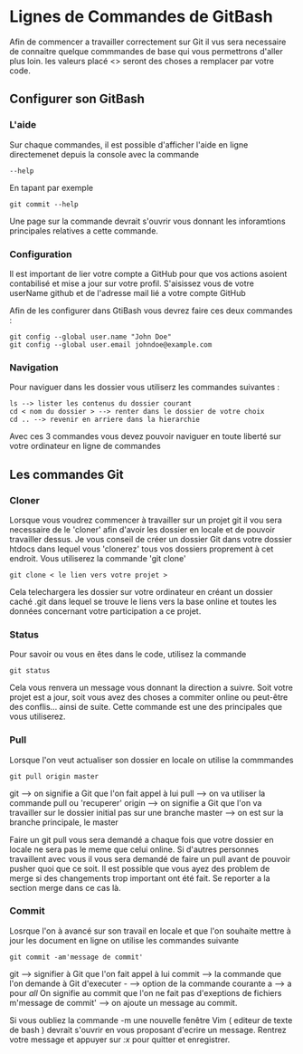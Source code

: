 # Lignes de Commandes de GitBash

Afin de commencer a travailler correctement sur Git il vus sera necessaire de connaitre quelque commmandes de base qui vous permettrons d'aller plus loin.
les valeurs placé <> seront des choses a remplacer par votre code.

## Configurer son GitBash

### L'aide

Sur chaque commandes, il est possible d'afficher l'aide en ligne directemenet depuis la console avec la commande

    --help

En tapant par exemple

    git commit --help

Une page sur la commande devrait s'ouvrir vous donnant les inforamtions principales relatives a cette commande.

### Configuration

Il est important de lier votre compte a GitHub pour que vos actions asoient contabilisé et mise a jour sur votre profil. S'aisissez vous de votre userName github et de l'adresse mail lié a votre compte GitHub

Afin de les configurer dans GtiBash vous devrez faire ces deux commandes :

    git config --global user.name "John Doe"
    git config --global user.email johndoe@example.com

### Navigation

Pour naviguer dans les dossier vous utiliserz les commandes suivantes :

    ls --> lister les contenus du dossier courant
    cd < nom du dossier > --> renter dans le dossier de votre choix
    cd .. --> revenir en arriere dans la hierarchie

Avec ces 3 commandes vous devez pouvoir naviguer en toute liberté sur votre ordinateur en ligne de commandes

## Les commandes Git

### Cloner

Lorsque vous voudrez commencer à travailler sur un projet git il vou sera necessaire de le 'cloner' afin d'avoir les dossier en locale et de pouvoir travailler dessus.
Je vous conseil de créer un dossier Git dans votre dossier htdocs dans lequel vous 'clonerez' tous vos dossiers proprement à cet endroit.
Vous utiliserez la commande 'git clone'

    git clone < le lien vers votre projet >

Cela telechargera les dossier sur votre ordinateur en créant un dossier caché .git dans lequel se trouve le liens vers la base online et toutes les données concernant votre participation a ce projet.

### Status

Pour savoir ou vous en êtes dans le code, utilisez la commande

    git status

Cela vous renvera un message vous donnant la direction a suivre. Soit votre projet est a jour, soit vous avez des choses a commiter online ou peut-être des conflis... ainsi de suite.
Cette commande est une des principales que vous utiliserez.

### Pull

Lorsque l'on veut actualiser son dossier en locale on utilise la commmandes

    git pull origin master

git --> on signifie a Git que l'on fait appel à lui
pull --> on va utiliser la commande pull ou 'recuperer'
origin --> on signifie a Git que l'on va travailler sur le dossier initial pas sur une branche
master --> on est sur la branche principale, le master

Faire un git pull vous sera demandé a chaque fois que votre dossier en locale ne sera pas le meme que celui online. Si d'autres personnes travaillent avec vous il vous sera demandé de faire un pull avant de pouvoir pusher quoi que ce soit.
Il est possible que vous ayez des problem de merge si des changements trop important ont été fait. Se reporter a la section merge dans ce cas là.

### Commit

Losrque l'on à avancé sur son travail en locale et que l'on souhaite mettre à jour les document en ligne on utilise les commandes suivante

    git commit -am'message de commit'

git --> signifier à Git que l'on fait appel à lui
commit --> la commande que l'on demande à Git d'executer
*-* --> option de la commande courante
a --> a pour *all* On signifie au commit que l'on ne fait pas d'exeptions de fichiers
m'message de commit' --> on ajoute un message au commit.

Si vous oubliez la commande -m une nouvelle fenêtre Vim ( editeur de texte de bash ) devrait s'ouvrir en vous proposant d'ecrire un message. Rentrez votre message et appuyer sur *:x* pour quitter et enregistrer.

